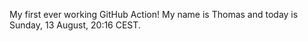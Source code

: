 My first ever working GitHub Action!
My name is Thomas and today is Sunday, 13 August, 20:16 CEST. 

